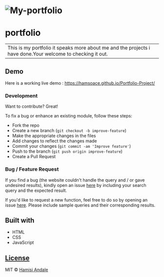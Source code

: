 # ![My-portfolio](https://hamsoace.github.io/Portfolio-Project/images/portfolio.png)
# portfolio
<table>
<tr>
<td>
  This is my portfolio it speaks more about me and the projects i have done.Your welcome to checking it out.
</td>
</tr>
</table>


## Demo
Here is a working live demo :  https://hamsoace.github.io/Portfolio-Project/

### Development
Want to contribute? Great!

To fix a bug or enhance an existing module, follow these steps:

- Fork the repo
- Create a new branch (`git checkout -b improve-feature`)
- Make the appropriate changes in the files
- Add changes to reflect the changes made
- Commit your changes (`git commit -am 'Improve feature'`)
- Push to the branch (`git push origin improve-feature`)
- Create a Pull Request 

### Bug / Feature Request

If you find a bug (the website couldn't handle the query and / or gave undesired results), kindly open an issue [here](https://hamsoace.github.io/Portfolio-Project/) by including your search query and the expected result.

If you'd like to request a new function, feel free to do so by opening an issue [here](https://hamsoace.github.io/Portfolio-Project/). Please include sample queries and their corresponding results.


## Built with 

- HTML
- CSS
- JavaScript

## [License](https://hamsoace.github.io/Portfolio-Project/blob/master/LICENSE.md)

MIT © [Hamisi Andale](https://hamsoace.github.io/Portfolio-Project/)

